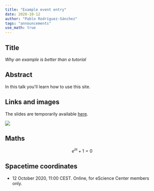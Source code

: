 ```yaml
---
title: "Example event entry"
date: 2020-10-12
author: "Pablo Rodríguez-Sánchez"
tags: "announcements"
use_math: true
---
```


<script src='https://cdnjs.cloudflare.com/ajax/libs/mathjax/2.7.5/MathJax.js?config=TeX-MML-AM_CHTML' async></script>
## Title
_Why an example is better than a tutorial_

##  Abstract

In this talk you'll learn how to use this site.

## Links and images

The slides are temporarily available [here](https://www.dropbox.com/s/18dmbov56d5vfm2/Complex%20numbers.pptx?dl=0).

![](/analytics/assets/img/2020/wing.gif)

## Maths

$$
e^{i \pi} + 1 = 0
$$

## Spacetime coordinates
* 12 October 2020, 11:00 CEST. Online, for eScience Center members only.
